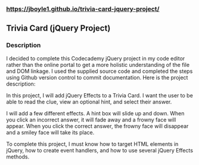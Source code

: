 ### https://jboyle1.github.io/trivia-card-jquery-project/

## Trivia Card (jQuery Project)

### Description

I decided to complete this Codecademy jQuery project in my code editor rather than the online portal to get a more holistic understanding of the file and DOM linkage. I used the supplied source code and completed the steps using Github version control to commit documentation. Here is the project description:

In this project, I will add jQuery Effects to a Trivia Card. I want the user to be able to read the clue, view an optional hint, and select their answer.

I will add a few different effects. A hint box will slide up and down. When you click an incorrect answer, it will fade away and a frowny face will appear. When you click the correct answer, the frowny face will disappear and a smiley face will take its place.

To complete this project, I must know how to target HTML elements in jQuery, how to create event handlers, and how to use several jQuery Effects methods.